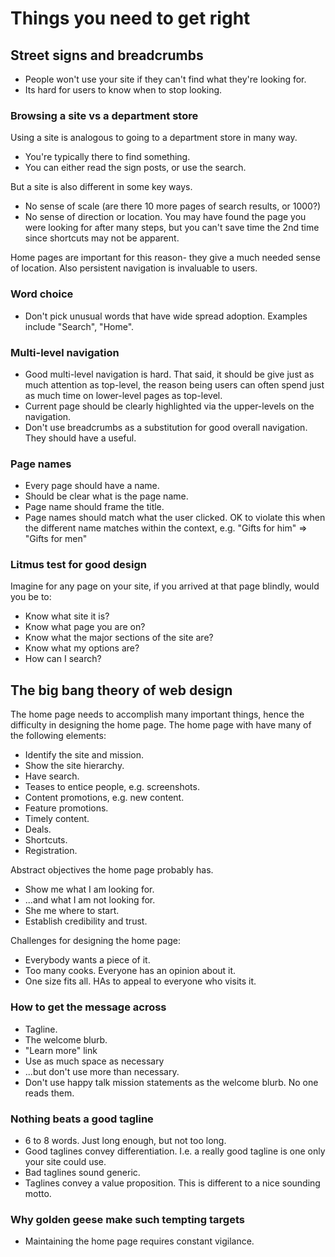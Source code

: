 # Things you need to get right

## Street signs and breadcrumbs

- People won't use your site if they can't find what they're looking for.
- Its hard for users to know when to stop looking.

### Browsing a site vs a department store

Using a site is analogous to going to a department store in many way.
- You're typically there to find something.
- You can either read the sign posts, or use the search.

But a site is also different in some key ways.
- No sense of scale (are there 10 more pages of search results, or 1000?)
- No sense of direction or location. You may have found the page you were looking for after many steps, but you can't save time the 2nd time since shortcuts may not be apparent.

Home pages are important for this reason- they give a much needed sense of location. Also persistent navigation is invaluable to users.

### Word choice

- Don't pick unusual words that have wide spread adoption. Examples include "Search", "Home".

### Multi-level navigation

- Good multi-level navigation is hard. That said, it should be give just as much attention as top-level, the reason being users can often spend just as much time on lower-level pages as top-level.
- Current page should be clearly highlighted via the upper-levels on the navigation.
- Don't use breadcrumbs as a substitution for good overall navigation. They should have a useful.

### Page names

- Every page should have a name.
- Should be clear what is the page name.
- Page name should frame the title.
- Page names should match what the user clicked. OK to violate this when the different name matches within the context, e.g. "Gifts for him" => "Gifts for men"

### Litmus test for good design

Imagine for any page on your site, if you arrived at that page blindly, would you be to:
- Know what site it is?
- Know what page you are on?
- Know what the major sections of the site are?
- Know what my options are?
- How can I search?

## The big bang theory of web design

The home page needs to accomplish many important things, hence the difficulty in designing the home page. The home page with have many of the following elements:
- Identify the site and mission.
- Show the site hierarchy.
- Have search.
- Teases to entice people, e.g. screenshots.
- Content promotions, e.g. new content.
- Feature promotions.
- Timely content.
- Deals.
- Shortcuts.
- Registration.

Abstract objectives the home page probably has.
- Show me what I am looking for.
- ...and what I am not looking for.
- She me where to start.
- Establish credibility and trust.

Challenges for designing the home page:
- Everybody wants a piece of it.
- Too many cooks. Everyone has an opinion about it.
- One size fits all. HAs to appeal to everyone who visits it.

### How to get the message across

- Tagline.
- The welcome blurb.
- "Learn more" link
- Use as much space as necessary
- ...but don't use more than necessary.
- Don't use happy talk mission statements as the welcome blurb. No one reads them.

### Nothing beats a good tagline

- 6 to 8 words. Just long enough, but not too long.
- Good taglines convey differentiation. I.e. a really good tagline is one only your site could use.
- Bad taglines sound generic.
- Taglines convey a value proposition. This is different to a nice sounding motto.

### Why golden geese make such tempting targets

- Maintaining the home page requires constant vigilance.
